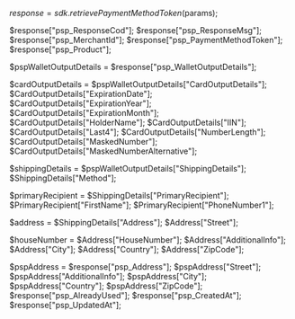 $response = sdk.retrievePaymentMethodToken($params);

$response["psp_ResponseCod"];
$response["psp_ResponseMsg"];
$response["psp_MerchantId"];
$response["psp_PaymentMethodToken"];
$response["psp_Product"];

$pspWalletOutputDetails = $response["psp_WalletOutputDetails"];

$cardOutputDetails = $pspWalletOutputDetails["CardOutputDetails"];
$CardOutputDetails["ExpirationDate"];
$CardOutputDetails["ExpirationYear"];
$CardOutputDetails["ExpirationMonth"];
$CardOutputDetails["HolderName"];
$CardOutputDetails["IIN"];
$CardOutputDetails["Last4"];
$CardOutputDetails["NumberLength"];
$CardOutputDetails["MaskedNumber"];
$CardOutputDetails["MaskedNumberAlternative"];

$shippingDetails = $pspWalletOutputDetails["ShippingDetails"];
$ShippingDetails["Method"];

$primaryRecipient = $ShippingDetails["PrimaryRecipient"];
$PrimaryRecipient["FirstName"];
$PrimaryRecipient["PhoneNumber1"];

$address = $ShippingDetails["Address"];
$Address["Street"];

$houseNumber = $Address["HouseNumber"];
$Address["AdditionalInfo"];
$Address["City"];
$Address["Country"];
$Address["ZipCode"];

$pspAddress = $response["psp_Address"];
$pspAddress["Street"];
$pspAddress["AdditionalInfo"];
$pspAddress["City"];
$pspAddress["Country"];
$pspAddress["ZipCode"];
$response["psp_AlreadyUsed"];
$response["psp_CreatedAt"];
$response["psp_UpdatedAt"];
